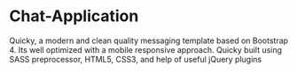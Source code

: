 # Chat-Application 

Quicky, a modern and clean quality messaging template based on Bootstrap 4. Its well optimized with a mobile responsive approach. Quicky built using SASS preprocessor, HTML5, CSS3, and help of useful jQuery plugins 
